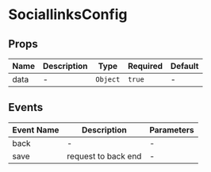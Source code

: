 # SociallinksConfig

## Props

<!-- @vuese:SociallinksConfig:props:start -->
|Name|Description|Type|Required|Default|
|---|---|---|---|---|
|data|-|`Object`|`true`|-|

<!-- @vuese:SociallinksConfig:props:end -->


## Events

<!-- @vuese:SociallinksConfig:events:start -->
|Event Name|Description|Parameters|
|---|---|---|
|back|-|-|
|save|request to back end|-|

<!-- @vuese:SociallinksConfig:events:end -->


